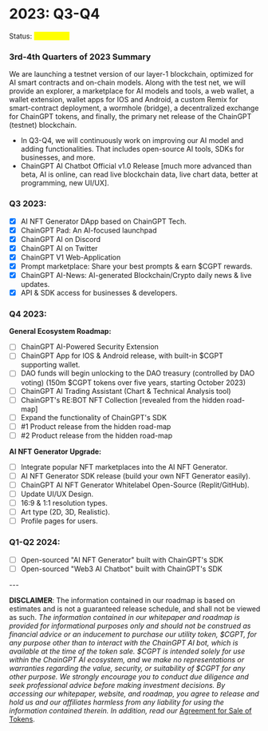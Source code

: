 # 2023: Q3-Q4

Status: <mark style="color:yellow;">**In Process**</mark>

### 3rd-4th Quarters of 2023 Summary

We are launching a testnet version of our layer-1 blockchain, optimized for AI smart contracts and on-chain models. Along with the test net, we will provide an explorer, a marketplace for AI models and tools, a web wallet, a wallet extension, wallet apps for IOS and Android, a custom Remix for smart-contract deployment, a wormhole (bridge), a decentralized exchange for ChainGPT tokens, and finally, the primary net release of the ChainGPT (testnet) blockchain.&#x20;

* In Q3-Q4, we will continuously work on improving our AI model and adding functionalities. That includes open-source AI tools, SDKs for businesses, and more.
* ChainGPT AI Chatbot Official v1.0 Release \[much more advanced than beta, AI is online, can read live blockchain data, live chart data, better at programming, new UI/UX].

### **Q3 2023:**

* [x] AI NFT Generator DApp based on ChainGPT Tech.
* [x] ChainGPT Pad: An AI-focused launchpad&#x20;
* [x] ChainGPT AI on Discord &#x20;
* [x] ChainGPT AI on Twitter &#x20;
* [x] ChainGPT V1 Web-Application
* [x] Prompt marketplace: Share your best prompts & earn $CGPT rewards.
* [x] ChainGPT AI-News: AI-generated Blockchain/Crypto daily news & live updates.
* [x] API & SDK access for businesses & developers.

### **Q4 2023:**

**General Ecosystem Roadmap:**

* [ ] ChainGPT AI-Powered Security Extension
* [ ] ChainGPT App for IOS & Android release, with built-in $CGPT supporting wallet.
* [ ] DAO funds will begin unlocking to the DAO treasury (controlled by DAO voting)  (150m $CGPT tokens over five years, starting October 2023)
* [ ] ChainGPT AI Trading Assistant (Chart & Technical Analysis tool)
* [ ] ChainGPT's RE:BOT NFT Collection \[revealed from the hidden road-map]&#x20;
* [ ] Expand the functionality of ChainGPT's SDK
* [ ] \#1 Product release from the hidden road-map&#x20;
* [ ] \#2 Product release from the hidden road-map&#x20;

**AI NFT Generator Upgrade:**&#x20;

* [ ] Integrate popular NFT marketplaces into the AI NFT Generator.&#x20;
* [ ] AI NFT Generator SDK release (build your own NFT Generator easily).
* [ ] ChainGPT AI NFT Generator Whitelabel Open-Source (Replit/GitHub).&#x20;
* [ ] Update UI/UX Design.
* [ ] 16:9 & 1:1 resolution types.
* [ ] Art type (2D, 3D, Realistic).
* [ ] Profile pages for users.&#x20;

### **Q1-Q2 2024:**

* [ ] Open-sourced "AI NFT Generator" built with ChainGPT's SDK
* [ ] Open-sourced "Web3 AI Chatbot" built with ChainGPT's SDK

\---

**DISCLAIMER**: The information contained in our roadmap is based on estimates and is not a guaranteed release schedule, and shall not be viewed as such. _The information contained in our whitepaper and roadmap is provided for informational purposes only and should not be construed as financial advice or an inducement to purchase our utility token, $CGPT, for any purpose other than to interact with the ChainGPT AI bot, which is available at the time of the token sale. $CGPT is intended solely for use within the ChainGPT AI ecosystem, and we make no representations or warranties regarding the value, security, or suitability of $CGPT for any other purpose. We strongly encourage you to conduct due diligence and seek professional advice before making investment decisions. By accessing our whitepaper, website, and roadmap, you agree to release and hold us and our affiliates harmless from any liability for using the information contained therein.  In addition, read our_ [Agreement for Sale of Tokens](https://www.chaingpt.org/licences).

